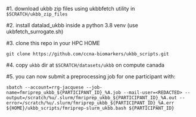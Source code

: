 #1. download ukbb zip files using ukbbfetch utility in `$SCRATCH/ukbb_zip_files`

#2. install datalad_ukbb inside a python 3.8 venv (use ukbfetch_surrogate.sh)

#3. clone this repo in your HPC HOME
```
git clone https://github.com/ccna-biomarkers/ukbb_scripts.git
```

#4. copy `ukbb` dir at `$SCRATCH/datasets/ukbb` on compute canada

#5. you can now submit a preprocessing job for one participant with:

```
sbatch --account=rrg-jacquese --job-name=fmriprep_ukbb_${PARTICIPANT_ID}_%A.job --mail-user=<REDACTED> --output=/scratch/%u/.slurm/fmriprep_ukbb_${PARTICIPANT_ID}_%A.out --error=/scratch/%u/.slurm/fmriprep_ukbb_${PARTICIPANT_ID}_%A.err ${HOME}/ukbb_scripts/fmriprep-slurm_ukbb.bash ${PARTICIPANT_ID}
```
